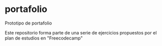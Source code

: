 # portafolio
Prototipo de portafolio

Este repositorio forma parte de una serie de ejercicios propuestos por el plan de estudios en "Freecodecamp"
